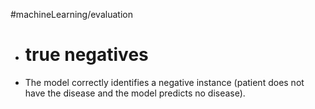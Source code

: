 #machineLearning/evaluation

- # true negatives
- The model correctly identifies a negative instance (patient does not have the disease and the model predicts no disease).
